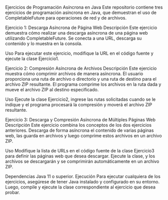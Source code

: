 Ejercicios de Programación Asíncrona en Java
Este repositorio contiene tres ejercicios de programación asíncrona en Java, que demuestran el uso de CompletableFuture para operaciones de red y de archivos.

Ejercicio 1: Descarga Asíncrona de Página Web
Descripción
Este ejercicio demuestra cómo realizar una descarga asíncrona de una página web utilizando CompletableFuture. Se conecta a una URL, descarga su contenido y lo muestra en la consola.

Uso
Para ejecutar este ejercicio, modifique la URL en el código fuente y ejecute la clase Ejercicio1.

Ejercicio 2: Compresión Asíncrona de Archivos
Descripción
Este ejercicio muestra cómo comprimir archivos de manera asíncrona. El usuario proporciona una ruta de archivo o directorio y una ruta de destino para el archivo ZIP resultante. El programa comprime los archivos en la ruta dada y mueve el archivo ZIP al destino especificado.

Uso
Ejecute la clase Ejercicio2, ingrese las rutas solicitadas cuando se le indique y el programa procesará la compresión y moverá el archivo ZIP resultante.

Ejercicio 3: Descarga y Compresión Asíncrona de Múltiples Páginas Web
Descripción
Este ejercicio combina los conceptos de los dos ejercicios anteriores. Descarga de forma asíncrona el contenido de varias páginas web, las guarda en archivos y luego comprime estos archivos en un archivo ZIP.

Uso
Modifique la lista de URLs en el código fuente de la clase Ejercicio3 para definir las páginas web que desea descargar. Ejecute la clase, y los archivos se descargarán y se comprimirán automáticamente en un archivo ZIP.

Dependencias
Java 11 o superior.
Ejecución
Para ejecutar cualquiera de los ejercicios, asegúrese de tener Java instalado y configurado en su entorno. Luego, compile y ejecute la clase correspondiente al ejercicio que desea probar.


